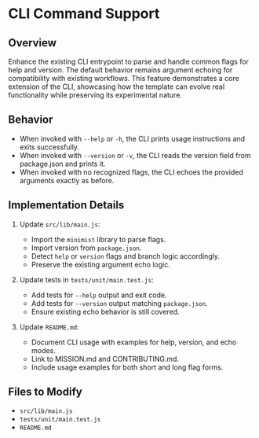 # CLI Command Support

## Overview

Enhance the existing CLI entrypoint to parse and handle common flags for help and version. The default behavior remains argument echoing for compatibility with existing workflows. This feature demonstrates a core extension of the CLI, showcasing how the template can evolve real functionality while preserving its experimental nature.

## Behavior

- When invoked with `--help` or `-h`, the CLI prints usage instructions and exits successfully.
- When invoked with `--version` or `-v`, the CLI reads the version field from package.json and prints it.
- When invoked with no recognized flags, the CLI echoes the provided arguments exactly as before.

## Implementation Details

1. Update `src/lib/main.js`:
   - Import the `minimist` library to parse flags.
   - Import version from `package.json`.
   - Detect `help` or `version` flags and branch logic accordingly.
   - Preserve the existing argument echo logic.

2. Update tests in `tests/unit/main.test.js`:
   - Add tests for `--help` output and exit code.
   - Add tests for `--version` output matching `package.json`.
   - Ensure existing echo behavior is still covered.

3. Update `README.md`:
   - Document CLI usage with examples for help, version, and echo modes.
   - Link to MISSION.md and CONTRIBUTING.md.
   - Include usage examples for both short and long flag forms.

## Files to Modify

- `src/lib/main.js`
- `tests/unit/main.test.js`
- `README.md`
